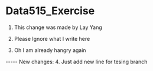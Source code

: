 # Data515_Exercise


1. This change was made by Lay Yang

2. Please Ignore what I write here

3. Oh I am already hangry again 

----- New changes:
4. Just add new line for tesing branch
